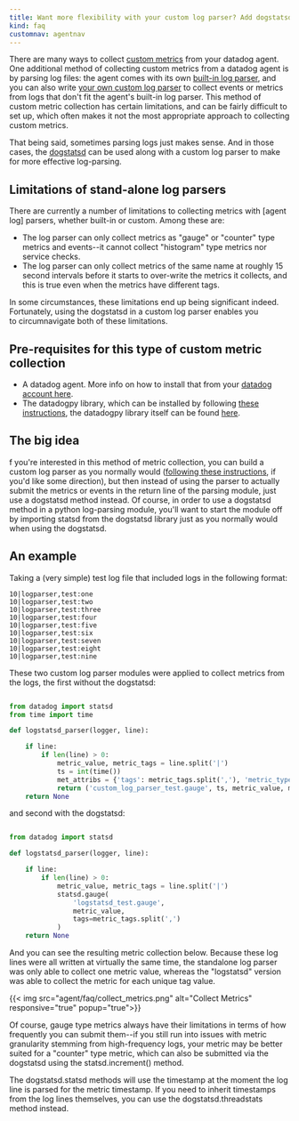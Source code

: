```yaml
---
title: Want more flexibility with your custom log parser? Add dogstatsd
kind: faq
customnav: agentnav
---
```


There are many ways to collect [custom metrics](/getting_started/custom_metrics/) from your datadog agent. One additional method of collecting custom metrics from a datadog agent is by parsing log files: the agent comes with its own [built-in log parser](/agent/faq/how-to-collect-metrics-with-the-agent-s-built-in-log-parser), and you can also write [your own custom log parser](/agent/faq/how-to-collect-metrics-or-events-with-a-custom-log-parser) to collect events or metrics from logs that don't fit the agent's built-in log parser. This method of custom metric collection has certain limitations, and can be fairly difficult to set up, which often makes it not the most appropriate approach to collecting custom metrics. 

That being said, sometimes parsing logs just makes sense. And in those cases, the [dogstatsd](/developers/dogstatsd) can be used along with a custom log parser to make for more effective log-parsing.

## Limitations of stand-alone log parsers

There are currently a number of limitations to collecting metrics with [agent log] parsers, whether built-in or custom. Among these are:

* The log parser can only collect metrics as "gauge" or "counter" type metrics and events--it cannot collect "histogram" type metrics nor service checks.
* The log parser can only collect metrics of the same name at roughly 15 second intervals before it starts to over-write the metrics it collects, and this is true even when the metrics have different tags.

In some circumstances, these limitations end up being significant indeed. Fortunately, using the dogstatsd in a custom log parser enables you to circumnavigate both of these limitations. 

## Pre-requisites for this type of custom metric collection

* A datadog agent. More info on how to install that from your [datadog account here](https://app.datadoghq.com/account/settings#agent). 
* The datadogpy library, which can be installed by following [these instructions](/agent/faq/how-to-add-a-custom-python-package-to-the-agent-windows-and-linux-instructions), the datadogpy library itself can be found [here](https://github.com/DataDog/datadogpy#installation). 

## The big idea

f you're interested in this method of metric collection, you can build a custom log parser as you normally would ([following these instructions](/agent/faq/how-to-collect-metrics-or-events-with-a-custom-log-parser), if you'd like some direction), but then instead of using the parser to actually submit the metrics or events in the return line of the parsing module, just use a dogstatsd method instead. Of course, in order to use a dogstatsd method in a python log-parsing module, you'll want to start the module off by importing statsd from the dogstatsd library just as you normally would when using the dogstatsd.

## An example

Taking a (very simple) test log file that included logs in the following format:

```
10|logparser,test:one
10|logparser,test:two
10|logparser,test:three
10|logparser,test:four
10|logparser,test:five
10|logparser,test:six
10|logparser,test:seven
10|logparser,test:eight
10|logparser,test:nine
```

These two custom log parser modules were applied to collect metrics from the logs, the first without the dogstatsd:

```python

from datadog import statsd
from time import time

def logstatsd_parser(logger, line):

    if line:
        if len(line) > 0:
            metric_value, metric_tags = line.split('|')
            ts = int(time())
            met_attribs = {'tags': metric_tags.split(','), 'metric_type': 'gauge'}
            return ('custom_log_parser_test.gauge', ts, metric_value, met_attribs)
    return None
```

and second with the dogstatsd:

```python

from datadog import statsd

def logstatsd_parser(logger, line):

    if line:
        if len(line) > 0:
            metric_value, metric_tags = line.split('|')
            statsd.gauge(
                'logstatsd_test.gauge',
                metric_value,
                tags=metric_tags.split(',')
            )
    return None
```

And you can see the resulting metric collection below. Because these log lines were all written at virtually the same time, the standalone log parser was only able to collect one metric value, whereas the "logstatsd" version was able to collect the metric for each unique tag value.

{{< img src="agent/faq/collect_metrics.png" alt="Collect Metrics" responsive="true" popup="true">}}

Of course, gauge type metrics always have their limitations in terms of how frequently you can submit them--if you still run into issues with metric granularity stemming from high-frequency logs, your metric may be better suited for a "counter" type metric, which can also be submitted via the dogstatsd using the statsd.increment() method. 

The dogstatsd.statsd methods will use the timestamp at the moment the log line is parsed for the metric timestamp. If you need to inherit timestamps from the log lines themselves, you can use the dogstatsd.threadstats method instead. 